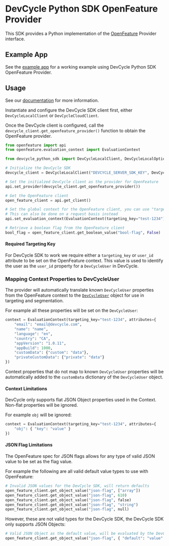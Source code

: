 # DevCycle Python SDK OpenFeature Provider

This SDK provides a Python implementation of the [OpenFeature](https://openfeature.dev/) Provider interface. 

## Example App

See the [example app](/example/openfeature_example.py) for a working example using DevCycle Python SDK OpenFeature Provider.

## Usage

See our [documentation](https://docs.devcycle.com/sdk/server-side-sdks/python) for more information.

Instantiate and configure the DevCycle SDK client first, either `DevCycleLocalClient` or `DevCycleCloudClient`. 

Once the DevCycle client is configured, call the `devcycle_client.get_openfeature_provider()` function to obtain the OpenFeature provider. 

```python
from openfeature import api
from openfeature.evaluation_context import EvaluationContext

from devcycle_python_sdk import DevCycleLocalClient, DevCycleLocalOptions

# Initialize the DevCycle SDK
devcycle_client = DevCycleLocalClient("DEVCYCLE_SERVER_SDK_KEY", DevCycleLocalOptions())

# Set the initialzed DevCycle client as the provider for OpenFeature
api.set_provider(devcycle_client.get_openfeature_provider())

# Get the OpenFeature client
open_feature_client = api.get_client()

# Set the global context for the OpenFeature client, you can use "targetingKey" or "user_id"
# This can also be done on a request basis instead
api.set_evaluation_context(EvaluationContext(targeting_key="test-1234"))

# Retrieve a boolean flag from the OpenFeature client
bool_flag = open_feature_client.get_boolean_value("bool-flag", False)
```

#### Required Targeting Key

For DevCycle SDK to work we require either a `targeting_key` or `user_id` attribute to be set on the OpenFeature context. 
This value is used to identify the user as the `user_id` property for a `DevCycleUser` in DevCycle.

### Mapping Context Properties to DevCycleUser

The provider will automatically translate known `DevCycleUser` properties from the OpenFeature context to the [`DevCycleUser`](https://github.com/DevCycleHQ/python-server-sdk/blob/main/devcycle_python_sdk/models/user.py#L8) object for use in targeting and segmentation.

For example all these properties will be set on the `DevCycleUser`:
```python
context = EvaluationContext(targeting_key="test-1234", attributes={
    "email": "email@devcycle.com",
    "name": "name",
    "language": "en",
    "country": "CA",
    "appVersion": "1.0.11",
    "appBuild": 1000,
    "customData": {"custom": "data"},
    "privateCustomData": {"private": "data"}
})
```

Context properties that do not map to known `DevCycleUser` properties will be automatically 
added to the `customData` dictionary of the `DevCycleUser` object.

#### Context Limitations

DevCycle only supports flat JSON Object properties used in the Context. Non-flat properties will be ignored.

For example `obj` will be ignored: 
```python
context = EvaluationContext(targeting_key="test-1234", attributes={
    "obj": { "key": "value" }
})
```

#### JSON Flag Limitations

The OpenFeature spec for JSON flags allows for any type of valid JSON value to be set as the flag value.

For example the following are all valid default value types to use with OpenFeature:
```python
# Invalid JSON values for the DevCycle SDK, will return defaults
open_feature_client.get_object_value("json-flag", ["array"])
open_feature_client.get_object_value("json-flag", 610)
open_feature_client.get_object_value("json-flag", false)
open_feature_client.get_object_value("json-flag", "string")
open_feature_client.get_object_value("json-flag", null)
```

However, these are not valid types for the DevCycle SDK, the DevCycle SDK only supports JSON Objects:
```python
# Valid JSON Object as the default value, will be evaluated by the DevCycle SDK
open_feature_client.get_object_value("json-flag", { "default": "value" })
```